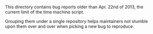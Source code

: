 This directory contains bug reports older than Apr. 22nd of 2013, the current limit of the time machine script.

Grouping them under a single repository helps maintainers not stumble upon them over and over when picking a new bug to reproduce.
